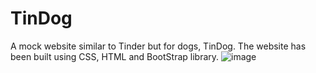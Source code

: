 # TinDog
A mock website similar to Tinder but for dogs, TinDog. The website has been built using CSS, HTML and BootStrap library. 
![image](https://user-images.githubusercontent.com/93775985/218647519-372d571f-123a-4bbc-848e-c238ee66119d.png)
